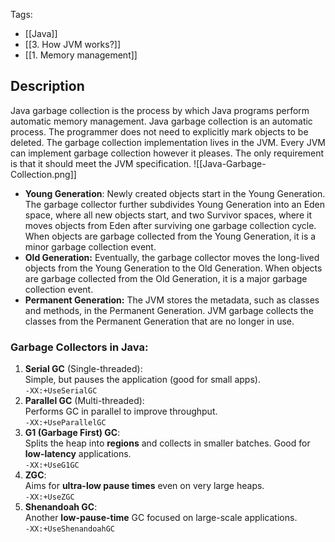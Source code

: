 Tags: 
- [[Java]]
- [[3. How JVM works?]]
- [[1. Memory management]]
## Description 
Java garbage collection is the process by which Java programs perform automatic memory management.
Java garbage collection is an automatic process. The programmer does not need to explicitly mark objects to be deleted. The garbage collection implementation lives in the JVM. Every JVM can implement garbage collection however it pleases. The only requirement is that it should meet the JVM specification.
![[Java-Garbage-Collection.png]]
- **Young Generation**: Newly created objects start in the Young Generation. The garbage collector further subdivides Young Generation into an Eden space, where all new objects start, and two Survivor spaces, where it moves objects from Eden after surviving one garbage collection cycle. When objects are garbage collected from the Young Generation, it is a minor garbage collection event.
- **Old Generation:** Eventually, the garbage collector moves the long-lived objects from the Young Generation to the Old Generation. When objects are garbage collected from the Old Generation, it is a major garbage collection event.
- **Permanent Generation:** The JVM stores the metadata, such as classes and methods, in the Permanent Generation. JVM garbage collects the classes from the Permanent Generation that are no longer in use.
### **Garbage Collectors in Java:**

1. **Serial GC** (Single-threaded):  
    Simple, but pauses the application (good for small apps).  
    `-XX:+UseSerialGC`
2. **Parallel GC** (Multi-threaded):  
    Performs GC in parallel to improve throughput.  
    `-XX:+UseParallelGC`
3. **G1 (Garbage First) GC**:  
    Splits the heap into **regions** and collects in smaller batches. Good for **low-latency** applications.  
    `-XX:+UseG1GC`
4. **ZGC**:  
    Aims for **ultra-low pause times** even on very large heaps.  
    `-XX:+UseZGC`
5. **Shenandoah GC**:  
    Another **low-pause-time** GC focused on large-scale applications.  
    `-XX:+UseShenandoahGC`